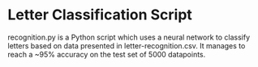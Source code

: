 # Letter Classification Script
recognition.py is a Python script which uses a neural network to classify letters based on data presented in letter-recognition.csv. It manages to reach a ~95% accuracy on the test set of 5000 datapoints.
